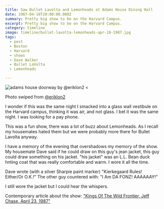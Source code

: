 ```yaml
---
title: Saw Bullet Lavolta and Lemonheads at Adams House Dining Hall
date: 1987-04-18T20:00:00.000Z
summary: Pretty big show to be on the Harvard Campus.
excerpt: Pretty big show to be on the Harvard Campus.
category: timeline
image: timeline/bullet-lavolta-lemonheads-apr-18-1987.jpg
tags:
  - post 
  - Boston
  - Harvard
  - shows
  - Dave Walker
  - Bullet LaVolta
  - Lemonheads

---
```


![adams house doorway by @eriklon2](/static/img/timeline/bullet-lavolta-lemonheads-apr-18-1987.jpg "adams house doorway by @eriklon2")
<<figcaption>Photo swiped from [@eriklon2](https://www.instagram.com/eriklon2/)</figcaption>

I wonder if this was the same night I smacked into a glass wall vestibule on the Harvard campus, thinking it was air, and not glass. I bet it was the same night. I was looking for a pay phone.

This was a fun show, there was a lot of buzz about Lemonheads. As I recall my housemates hated them but we were probably more there for Bullet Lavolta anyway.

I have a memory of the evening that overshadows my memory of the show. My housemate Dave said if he could draw on this guy's jean jacket, this guy could draw something on his jacket. "his jacket" was an L.L. Bean duck hnting coat that was really comfortable and warm. I wore it all the time.

Dave wrote (with a silver Sharpie paint marker) "Kierkegaard Rules! Either/Or O.K.!" The other guy countered with: "I Am DA FONZ! AAAAAAY!"

I still wore the jacket but I could hear the whispers.

Contemporary article about the show: ["Kings Of The Wild Frontier, Jeff Chase, April 23, 1987"](https://www.thecrimson.com/article/1987/4/23/kings-of-the-wild-frontier-pilemonheadsi/)